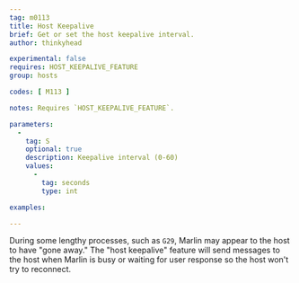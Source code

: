 ```yaml
---
tag: m0113
title: Host Keepalive
brief: Get or set the host keepalive interval.
author: thinkyhead

experimental: false
requires: HOST_KEEPALIVE_FEATURE
group: hosts

codes: [ M113 ]

notes: Requires `HOST_KEEPALIVE_FEATURE`.

parameters:
  -
    tag: S
    optional: true
    description: Keepalive interval (0-60)
    values:
      -
        tag: seconds
        type: int

examples:

---
```


During some lengthy processes, such as `G29`, Marlin may appear to the host to have "gone away." The "host keepalive" feature will send messages to the host when Marlin is busy or waiting for user response so the host won't try to reconnect.
